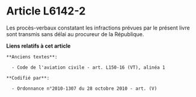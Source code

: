 # Article L6142-2

Les procès-verbaux constatant les infractions prévues par le présent livre sont transmis sans délai au procureur de la
République.

**Liens relatifs à cet article**

	**Anciens textes**:

	  - Code de l'aviation civile - art. L150-16 (VT), alinéa 1

	**Codifié par**:

	  - Ordonnance n°2010-1307 du 28 octobre 2010 - art. (V)
